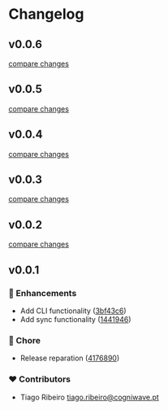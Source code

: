 # Changelog


## v0.0.6

[compare changes](https://github.com/Ribeiro-Tiago/nuxt-lazyload-files/compare/v0.0.5...v0.0.6)

## v0.0.5

[compare changes](https://github.com/Ribeiro-Tiago/nuxt-lazyload-files/compare/v0.0.4...v0.0.5)

## v0.0.4

[compare changes](https://github.com/Ribeiro-Tiago/nuxt-lazyload-files/compare/v0.0.3...v0.0.4)

## v0.0.3

[compare changes](https://github.com/Ribeiro-Tiago/nuxt-lazyload-files/compare/v0.0.2...v0.0.3)

## v0.0.2

[compare changes](https://github.com/Ribeiro-Tiago/nuxt-lazyload-files/compare/v0.0.1...v0.0.2)

## v0.0.1


### 🚀 Enhancements

- Add CLI  functionality ([3bf43c6](https://github.com/Ribeiro-Tiago/nuxt-lazyload-files/commit/3bf43c6))
- Add sync functionality ([1441946](https://github.com/Ribeiro-Tiago/nuxt-lazyload-files/commit/1441946))

### 🏡 Chore

- Release reparation ([4176890](https://github.com/Ribeiro-Tiago/nuxt-lazyload-files/commit/4176890))

### ❤️ Contributors

- Tiago Ribeiro <tiago.ribeiro@cogniwave.pt>

